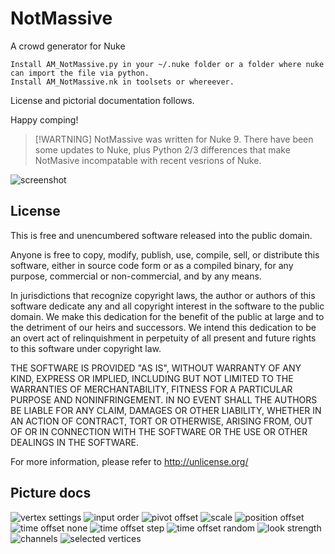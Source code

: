 # NotMassive
A crowd generator for Nuke

```
Install AM_NotMassive.py in your ~/.nuke folder or a folder where nuke can import the file via python.
Install AM_NotMassive.nk in toolsets or whereever.
```

License and pictorial documentation follows.

Happy comping!

> [!WARTNING]
> NotMassive was written for Nuke 9. There have been some updates to Nuke, plus Python 2/3 differences that make NotMasive incompatable with recent vesrions of Nuke.


![screenshot](https://raw.githubusercontent.com/artandmath/NotMassive/master/docs/NotMassive_Screenshot.jpg)

## License

This is free and unencumbered software released into the public domain.

Anyone is free to copy, modify, publish, use, compile, sell, or
distribute this software, either in source code form or as a compiled
binary, for any purpose, commercial or non-commercial, and by any
means.

In jurisdictions that recognize copyright laws, the author or authors
of this software dedicate any and all copyright interest in the
software to the public domain. We make this dedication for the benefit
of the public at large and to the detriment of our heirs and
successors. We intend this dedication to be an overt act of
relinquishment in perpetuity of all present and future rights to this
software under copyright law.

THE SOFTWARE IS PROVIDED "AS IS", WITHOUT WARRANTY OF ANY KIND,
EXPRESS OR IMPLIED, INCLUDING BUT NOT LIMITED TO THE WARRANTIES OF
MERCHANTABILITY, FITNESS FOR A PARTICULAR PURPOSE AND NONINFRINGEMENT.
IN NO EVENT SHALL THE AUTHORS BE LIABLE FOR ANY CLAIM, DAMAGES OR
OTHER LIABILITY, WHETHER IN AN ACTION OF CONTRACT, TORT OR OTHERWISE,
ARISING FROM, OUT OF OR IN CONNECTION WITH THE SOFTWARE OR THE USE OR
OTHER DEALINGS IN THE SOFTWARE.

For more information, please refer to <http://unlicense.org/>

## Picture docs

![vertex settings](https://github.com/artandmath/NotMassive/blob/master/docs/vertex.gif?raw=true)
![input order](https://github.com/artandmath/NotMassive/blob/master/docs/inputOrder.gif?raw=true)
![pivot offset](https://github.com/artandmath/NotMassive/blob/master/docs/pivotOffset.gif?raw=true)
![scale](https://github.com/artandmath/NotMassive/blob/master/docs/scale.gif?raw=true)
![position offset](https://github.com/artandmath/NotMassive/blob/master/docs/positionOffset.gif?raw=true)
![time offset none](https://github.com/artandmath/NotMassive/blob/master/docs/timeOffsetNone.gif?raw=true)
![time offset step](https://github.com/artandmath/NotMassive/blob/master/docs/timeOffsetStep.gif?raw=true)
![time offset random](https://github.com/artandmath/NotMassive/blob/master/docs/timeOffsetRandom.gif?raw=true)
![look strength](https://github.com/artandmath/NotMassive/blob/master/docs/lookStrength.gif?raw=true)
![channels](https://github.com/artandmath/NotMassive/blob/master/docs/channels.gif?raw=true)
![selected vertices](https://github.com/artandmath/NotMassive/blob/master/docs/selectedVertices.gif?raw=true)
